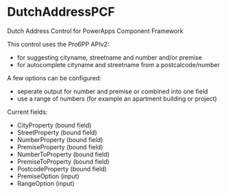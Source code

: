 # DutchAddressPCF
Dutch Address Control for PowerApps Component Framework

This control uses the Pro6PP APIv2:
- for suggesting cityname, streetname and number and/or premise
- for autocomplete cityname and streetname from a postcalcode/number

A few options can be configured:
- seperate output for number and premise or combined into one field
- use a range of numbers (for example an apartment building or project)

Current fields:
- CityProperty      (bound field)
- StreetProperty    (bound field)
- NumberProperty    (bound field)
- PremiseProperty   (bound field)
- NumberToProperty  (bound field)
- PremiseToProperty (bound field)
- PostcodeProperty  (bound field)
- PremiseOption     (input)
- RangeOption       (input)
